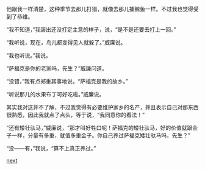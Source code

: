 
他跟我一样清楚，这种季节去那儿打猎，就像去那儿捕鲸鱼一样。不过我也觉得受到了恭维。

“我不知道，”我装出还没打定主意的样子，说，“是不是还要去打上一回。”

“我听说，现在，鸟儿都变得见人就躲了。”威廉说。

“我也听说。”我说。

“萨福克是你的老家吗，先生？”威廉问道。

“没错，”我有点郑重其事地说，“萨福克是我的故乡。”

“听说那儿的水果布丁可好吃啦。”威廉说。

其实我对这并不了解，不过我觉得有必要维护家乡的名产，并且表示自己对那东西很熟悉，因此我就点了点头，等于说，“我同意你的看法！”

“还有矮壮驮马，”威廉说，“那才叫好牲口呢！萨福克的矮壮驮马，好的价值就跟金子一样，分量有多重，就值多重金子。你自己养过萨福克矮壮驮马吗，先生？”

“没——有，”我说，“算不上真正养过。”

[next](page255)